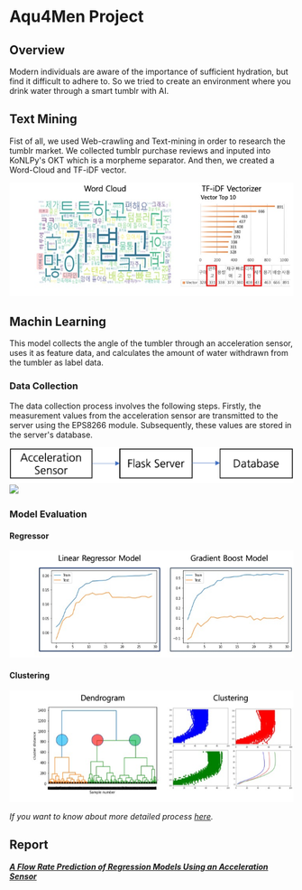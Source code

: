 # Aqu4Men Project

## Overview
Modern individuals are aware of the importance of sufficient hydration, but find it difficult to adhere to.
So we tried to create an environment where you drink water through a smart tumblr with AI.


## Text Mining
Fist of all, we used Web-crawling and Text-mining in order to research the tumblr market.
We collected tumblr purchase reviews and inputed into KoNLPy's OKT which is a morpheme separator.
And then, we created a Word-Cloud and TF-iDF vector.

![TextMining](https://github.com/choiyun9yu/pr.Aqu4Men/blob/main/data/textmining.png)


## Machin Learning
This model collects the angle of the tumbler through an acceleration sensor, uses it as feature data, and calculates the amount of water withdrawn from the tumbler as label data.

### Data Collection 
The data collection process involves the following steps. Firstly, the measurement values from the acceleration sensor are transmitted to the server using the EPS8266 module. Subsequently, these values are stored in the server's database.  
  
![Pipeline](https://github.com/choiyun9yu/pr.Aqu4Men/blob/main/data/pipeline.png)  
<a href="https://github.com/choiyun9yu/pr.Aqu4Men/blob/main/Database/DB.SQL"><img src="https://img.shields.io/badge/-Database-darkblue?logo=mariadb&logoColor=white"/></a>

### Model Evaluation
#### Regressor
![Regressor](https://github.com/choiyun9yu/pr.Aqu4Men/blob/main/data/regressor.png)
#### Clustering
![Clustering](https://github.com/choiyun9yu/pr.Aqu4Men/blob/main/data/clustering.png)
  
*If you want to know about more detailed process [here](https://github.com/choiyun9yu/pr.Aqu4Men/blob/main/MachineLearning.ipynb).*

## Report
_**[A Flow Rate Prediction of Regression Models Using an Acceleration Sensor](https://github.com/choiyun9yu/pr.Aqu4Men/blob/main/data/report.pdf)**_

